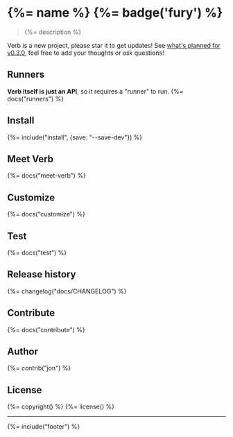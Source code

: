 # {%= name %} {%= badge('fury') %}

> {%= description %}

Verb is a new project, please star it to get updates! See [what's planned for v0.3.0](https://github.com/assemble/verb/issues/12), feel free to add your thoughts or ask questions!

## Runners
**Verb itself is just an API**, so it requires a "runner" to run.
{%= docs("runners") %}

## Install
{%= include("install", {save: "--save-dev"}) %}

## Meet Verb
{%= docs("meet-verb") %}

## Customize
{%= docs("customize") %}

## Test
{%= docs("test") %}

## Release history
{%= changelog("docs/CHANGELOG") %}

## Contribute
{%= docs("contribute") %}

## Author
{%= contrib("jon") %}

## License
{%= copyright() %}
{%= license() %}

***

{%= include("footer") %}